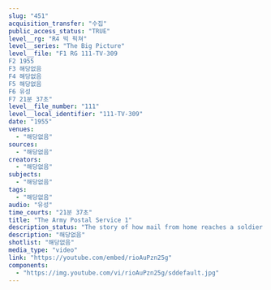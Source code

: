 ```yaml
---
slug: "451"
acquisition_transfer: "수집"
public_access_status: "TRUE"
level__rg: "R4 빅 픽쳐"
level__series: "The Big Picture"
level__file: "F1 RG 111-TV-309
F2 1955
F3 해당없음
F4 해당없음
F5 해당없음
F6 유성
F7 21분 37초"
level__file_number: "111"
level__local_identifier: "111-TV-309"
date: "1955"
venues: 
  - "해당없음"
sources: 
  - "해당없음"
creators: 
  - "해당없음"
subjects: 
  - "해당없음"
tags: 
  - "해당없음"
audio: "유성"
time_courts: "21분 37초"
title: "The Army Postal Service 1"
description_status: "The story of how mail from home reaches a soldier relative overseas."
description: "해당없음"
shotlist: "해당없음"
media_type: "video"
link: "https://youtube.com/embed/rioAuPzn25g"
components: 
  - "https://img.youtube.com/vi/rioAuPzn25g/sddefault.jpg"
---
```

